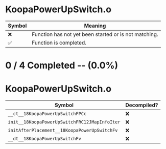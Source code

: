 # KoopaPowerUpSwitch.o
| Symbol | Meaning 
| ------------- | ------------- 
| :x: | Function has not yet been started or is not matching. 
| :white_check_mark: | Function is completed. 


# 0 / 4 Completed -- (0.0%)
# KoopaPowerUpSwitch.o
| Symbol | Decompiled? |
| ------------- | ------------- |
| `__ct__18KoopaPowerUpSwitchFPCc` | :x: |
| `init__18KoopaPowerUpSwitchFRC12JMapInfoIter` | :x: |
| `initAfterPlacement__18KoopaPowerUpSwitchFv` | :x: |
| `__dt__18KoopaPowerUpSwitchFv` | :x: |
